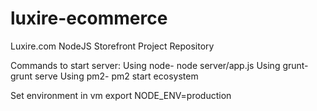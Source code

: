 # luxire-ecommerce
Luxire.com NodeJS Storefront Project Repository

Commands to start server:
Using node- node server/app.js
Using grunt- grunt serve
Using pm2- pm2 start ecosystem

Set environment in vm
export NODE_ENV=production
